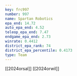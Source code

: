 ```yaml
---
key: frc997
number: 997
name: Spartan Robotics
epa_end: 14.72
auto_epa_end: 4.52
teleop_epa_end: 7.47
endgame_epa_end: 2.73
winrate: 0.4412
district_epa_rank: 74
district_epa_percentile: 0.4173
type: Team
---
```

[[2024orsal]]
[[2024orwil]]
